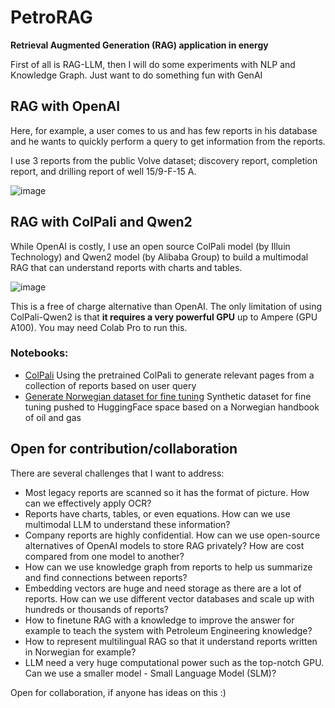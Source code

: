 # PetroRAG
**Retrieval Augmented Generation (RAG) application in energy**

First of all is RAG-LLM, then I will do some experiments with NLP and Knowledge Graph. Just want to do something fun with GenAI

## RAG with OpenAI 

Here, for example, a user comes to us and has few reports in his database and he wants to quickly perform a query to get information from the reports.

I use 3 reports from the public Volve dataset; discovery report, completion report, and drilling report of well 15/9-F-15 A. 

![image](https://github.com/user-attachments/assets/a00c32fd-7441-4de0-8f32-a2a3bbc3c445)

## RAG with ColPali and Qwen2

While OpenAI is costly, I use an open source ColPali model (by Illuin Technology) and Qwen2 model (by Alibaba Group) to build a multimodal RAG that can understand reports with charts and tables. 

![image](https://github.com/user-attachments/assets/38d685f2-c782-42e2-80cd-4d2d85956dd0)

This is a free of charge alternative than OpenAI. The only limitation of using ColPali-Qwen2 is that **it requires a very powerful GPU** up to Ampere (GPU A100). You may need Colab Pro to run this. 

### Notebooks: 
* [ColPali](https://github.com/yohanesnuwara/PetroRAG/blob/main/notebooks/colpali.ipynb) Using the pretrained ColPali to generate relevant pages from a collection of reports based on user query
* [Generate Norwegian dataset for fine tuning](https://github.com/yohanesnuwara/PetroRAG/blob/main/notebooks/Generate_Finetuning_Dataset_ColPali_Norwegian.ipynb) Synthetic dataset for fine tuning pushed to HuggingFace space based on a Norwegian handbook of oil and gas

## Open for contribution/collaboration

There are several challenges that I want to address:
* Most legacy reports are scanned so it has the format of picture. How can we effectively apply OCR?
* Reports have charts, tables, or even equations. How can we use multimodal LLM to understand these information?
* Company reports are highly confidential. How can we use open-source alternatives of OpenAI models to store RAG privately? How are cost compared from one model to another?
* How can we use knowledge graph from reports to help us summarize and find connections between reports?
* Embedding vectors are huge and need storage as there are a lot of reports. How can we use different vector databases and scale up with hundreds or thousands of reports?
* How to finetune RAG with a knowledge to improve the answer for example to teach the system with Petroleum Engineering knowledge?
* How to represent multilingual RAG so that it understand reports written in Norwegian for example?
* LLM need a very huge computational power such as the top-notch GPU. Can we use a smaller model - Small Language Model (SLM)?

Open for collaboration, if anyone has ideas on this :)
